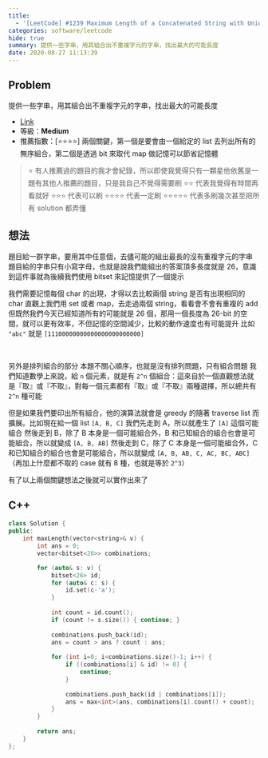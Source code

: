 ```yaml
---
title:
  - '[LeetCode] #1239 Maximum Length of a Concatenated String with Unique Characters'
categories: software/leetcode
hide: true
summary: 提供一些字串，用其組合出不重複字元的字串，找出最大的可能長度
date: 2020-08-27 11:13:39
---
```


## Problem

提供一些字串，用其組合出不重複字元的字串，找出最大的可能長度

* [Link](https://leetcode.com/problems/maximum-length-of-a-concatenated-string-with-unique-characters/)
* 等級：**Medium**
* 推薦指數：[:star::star::star::star:] 兩個關鍵，第一個是要會由一個給定的 list 去列出所有的無序組合，第二個是透過 bit 來取代 map 做記憶可以節省記憶體

> :star: 有人推薦過的題目的我才會紀錄，所以即使我覺得只有一顆星他依舊是一題有其他人推薦的題目，只是我自己不覺得需要刷
> :star::star: 代表我覺得有時間再看就好
> :star::star::star: 代表可以刷
> :star::star::star::star: 代表一定刷
> :star::star::star::star::star: 代表多刷幾次甚至把所有 solution 都弄懂

## 想法

題目給一群字串，要用其中任意個，去儘可能的組出最長的沒有重複字元的字串
題目給的字串只有小寫字母，也就是說我們能組出的答案頂多長度就是 26，意識到這件事就為後續我們使用 bitset 來記憶提供了一個提示

我們需要記憶每個 char 的出現，才得以去比較兩個 string 是否有出現相同的 char
直觀上我們用 set 或者 map，去走過兩個 string，看看會不會有重複的 add
但既然我們今天已經知道所有的可能就是 26 個，那用一個長度為 26-bit 的空間，就可以更有效率，不但記憶的空間減少，比較的動作速度也有可能提升
比如 `"abc"` 就是 `[11100000000000000000000000]`

<br/>

另外是排列組合的部分
本題不關心順序，也就是沒有排列問題，只有組合問題
我們知道數學上來說，給 `n` 個元素，就是有 `2^n` 個組合：這來自於一個直觀想法就是『取』或『不取』，對每一個元素都有『取』或『不取』兩種選擇，所以總共有 `2^n` 種可能

但是如果我們要印出所有組合，他的演算法就會是 greedy 的隨著 traverse list 而擴展。比如現在給一個 list `[A, B, C]`
我們先走到 A，所以就產生了 `[A]` 這個可能組合
然後走到 B，除了 B 本身是一個可能組合外，B 和已知組合的組合也會是可能組合，所以就變成 `[A, B, AB]`
然後走到 C，除了 C 本身是一個可能組合外，C 和已知組合的組合也會是可能組合，所以就變成 `[A, B, AB, C, AC, BC, ABC]`
（再加上什麼都不取的 case 就有 8 種，也就是等於 `2^3`）

有了以上兩個關鍵想法之後就可以實作出來了

## C++

``` cpp
class Solution {
public:
    int maxLength(vector<string>& v) {
        int ans = 0;
        vector<bitset<26>> combinations;

        for (auto& s: v) {
            bitset<26> id;
            for (auto& c: s) {
                id.set(c-'a');
            }
            
            int count = id.count();
            if (count != s.size()) { continue; }
            
            combinations.push_back(id);
            ans = count > ans ? count : ans;
            
            for (int i=0; i<combinations.size()-1; i++) {
                if ((combinations[i] & id) != 0) {
                    continue;
                }
                
                combinations.push_back(id | combinations[i]);
                ans = max<int>(ans, combinations[i].count() + count);
            }
        }
        
        return ans;
    }
};
```

